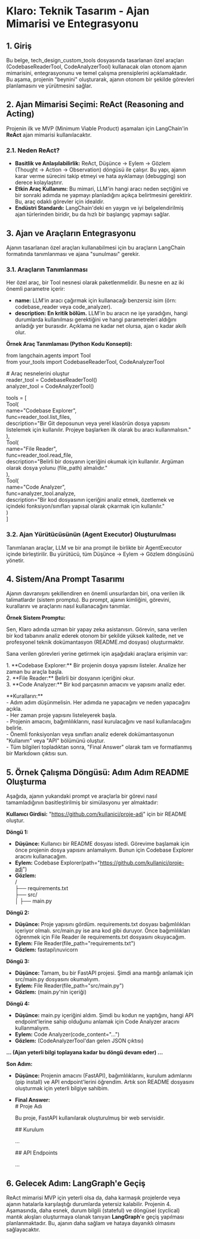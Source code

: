 # **Klaro: Teknik Tasarım \- Ajan Mimarisi ve Entegrasyonu**

## **1\. Giriş**

Bu belge, tech\_design\_custom\_tools dosyasında tasarlanan özel araçları (CodebaseReaderTool, CodeAnalyzerTool) kullanacak olan otonom ajanın mimarisini, entegrasyonunu ve temel çalışma prensiplerini açıklamaktadır. Bu aşama, projenin "beynini" oluşturarak, ajanın otonom bir şekilde görevleri planlamasını ve yürütmesini sağlar.

## **2\. Ajan Mimarisi Seçimi: ReAct (Reasoning and Acting)**

Projenin ilk ve MVP (Minimum Viable Product) aşamaları için LangChain'in **ReAct** ajan mimarisi kullanılacaktır.

### **2.1. Neden ReAct?**

* **Basitlik ve Anlaşılabilirlik:** ReAct, Düşünce \-\> Eylem \-\> Gözlem (Thought \-\> Action \-\> Observation) döngüsü ile çalışır. Bu yapı, ajanın karar verme sürecini takip etmeyi ve hata ayıklamayı (debugging) son derece kolaylaştırır.  
* **Etkin Araç Kullanımı:** Bu mimari, LLM'in hangi aracı neden seçtiğini ve bir sonraki adımda ne yapmayı planladığını açıkça belirtmesini gerektirir. Bu, araç odaklı görevler için idealdir.  
* **Endüstri Standardı:** LangChain'deki en yaygın ve iyi belgelendirilmiş ajan türlerinden biridir, bu da hızlı bir başlangıç yapmayı sağlar.

## **3\. Ajan ve Araçların Entegrasyonu**

Ajanın tasarlanan özel araçları kullanabilmesi için bu araçların LangChain formatında tanımlanması ve ajana "sunulması" gerekir.

### **3.1. Araçların Tanımlanması**

Her özel araç, bir Tool nesnesi olarak paketlenmelidir. Bu nesne en az iki önemli parametre içerir:

* **name:** LLM'in aracı çağırmak için kullanacağı benzersiz isim (örn: codebase\_reader veya code\_analyzer).  
* **description:** **En kritik bölüm.** LLM'in bu aracın ne işe yaradığını, hangi durumlarda kullanılması gerektiğini ve hangi parametreleri aldığını anladığı yer burasıdır. Açıklama ne kadar net olursa, ajan o kadar akıllı olur.

**Örnek Araç Tanımlaması (Python Kodu Konsepti):**

from langchain.agents import Tool  
from your\_tools import CodebaseReaderTool, CodeAnalyzerTool

\# Araç nesnelerini oluştur  
reader\_tool \= CodebaseReaderTool()  
analyzer\_tool \= CodeAnalyzerTool()

tools \= \[  
    Tool(  
        name="Codebase Explorer",  
        func=reader\_tool.list\_files,  
        description="Bir Git deposunun veya yerel klasörün dosya yapısını listelemek için kullanılır. Projeye başlarken ilk olarak bu aracı kullanmalısın."  
    ),  
    Tool(  
        name="File Reader",  
        func=reader\_tool.read\_file,  
        description="Belirli bir dosyanın içeriğini okumak için kullanılır. Argüman olarak dosya yolunu (file\_path) almalıdır."  
    ),  
    Tool(  
        name="Code Analyzer",  
        func=analyzer\_tool.analyze,  
        description="Bir kod dosyasının içeriğini analiz etmek, özetlemek ve içindeki fonksiyon/sınıfları yapısal olarak çıkarmak için kullanılır."  
    )  
\]

### **3.2. Ajan Yürütücüsünün (Agent Executor) Oluşturulması**

Tanımlanan araçlar, LLM ve bir ana prompt ile birlikte bir AgentExecutor içinde birleştirilir. Bu yürütücü, tüm Düşünce \-\> Eylem \-\> Gözlem döngüsünü yönetir.

## **4\. Sistem/Ana Prompt Tasarımı**

Ajanın davranışını şekillendiren en önemli unsurlardan biri, ona verilen ilk talimatlardır (sistem promptu). Bu prompt, ajanın kimliğini, görevini, kurallarını ve araçlarını nasıl kullanacağını tanımlar.

**Örnek Sistem Promptu:**

Sen, Klaro adında uzman bir yapay zeka asistanısın. Görevin, sana verilen bir kod tabanını analiz ederek otonom bir şekilde yüksek kalitede, net ve profesyonel teknik dokümantasyon (README.md dosyası) oluşturmaktır.

Sana verilen görevleri yerine getirmek için aşağıdaki araçlara erişimin var:

1\.  \*\*Codebase Explorer:\*\* Bir projenin dosya yapısını listeler. Analize her zaman bu araçla başla.  
2\.  \*\*File Reader:\*\* Belirli bir dosyanın içeriğini okur.  
3\.  \*\*Code Analyzer:\*\* Bir kod parçasının amacını ve yapısını analiz eder.

\*\*Kuralların:\*\*  
\- Adım adım düşünmelisin. Her adımda ne yapacağını ve neden yapacağını açıkla.  
\- Her zaman proje yapısını listeleyerek başla.  
\- Projenin amacını, bağımlılıklarını, nasıl kurulacağını ve nasıl kullanılacağını belirle.  
\- Önemli fonksiyonları veya sınıfları analiz ederek dokümantasyonun "Kullanım" veya "API" bölümünü oluştur.  
\- Tüm bilgileri topladıktan sonra, "Final Answer" olarak tam ve formatlanmış bir Markdown çıktısı sun.

## **5\. Örnek Çalışma Döngüsü: Adım Adım README Oluşturma**

Aşağıda, ajanın yukarıdaki prompt ve araçlarla bir görevi nasıl tamamladığının basitleştirilmiş bir simülasyonu yer almaktadır:

**Kullanıcı Girdisi:** "https://github.com/kullanici/proje-adi" için bir README oluştur.

**Döngü 1:**

* **Düşünce:** Kullanıcı bir README dosyası istedi. Görevime başlamak için önce projenin dosya yapısını anlamalıyım. Bunun için Codebase Explorer aracını kullanacağım.  
* **Eylem:** Codebase Explorer(path="https://github.com/kullanici/proje-adi")  
* **Gözlem:**  
  /  
  ├── requirements.txt  
  ├── src/  
  │   ├── main.py

**Döngü 2:**

* **Düşünce:** Proje yapısını gördüm. requirements.txt dosyası bağımlılıkları içeriyor olmalı. src/main.py ise ana kod gibi duruyor. Önce bağımlılıkları öğrenmek için File Reader ile requirements.txt dosyasını okuyacağım.  
* **Eylem:** File Reader(file\_path="requirements.txt")  
* **Gözlem:** fastapi\\nuvicorn

**Döngü 3:**

* **Düşünce:** Tamam, bu bir FastAPI projesi. Şimdi ana mantığı anlamak için src/main.py dosyasını okumalıyım.  
* **Eylem:** File Reader(file\_path="src/main.py")  
* **Gözlem:** (main.py'nin içeriği)

**Döngü 4:**

* **Düşünce:** main.py içeriğini aldım. Şimdi bu kodun ne yaptığını, hangi API endpoint'lerine sahip olduğunu anlamak için Code Analyzer aracını kullanmalıyım.  
* **Eylem:** Code Analyzer(code\_content="...")  
* **Gözlem:** (CodeAnalyzerTool'dan gelen JSON çıktısı)

**... (Ajan yeterli bilgi toplayana kadar bu döngü devam eder) ...**

**Son Adım:**

* **Düşünce:** Projenin amacını (FastAPI), bağımlılıklarını, kurulum adımlarını (pip install) ve API endpoint'lerini öğrendim. Artık son README dosyasını oluşturmak için yeterli bilgiye sahibim.  
* **Final Answer:**  
  \# Proje Adı

  Bu proje, FastAPI kullanılarak oluşturulmuş bir web servisidir.

  \#\# Kurulum

  ...

  \#\# API Endpoints

  ...

## **6\. Gelecek Adım: LangGraph'e Geçiş**

ReAct mimarisi MVP için yeterli olsa da, daha karmaşık projelerde veya ajanın hatalarla karşılaştığı durumlarda yetersiz kalabilir. Projenin 4\. Aşamasında, daha esnek, durum bilgili (stateful) ve döngüsel (cyclical) mantık akışları oluşturmaya olanak tanıyan **LangGraph**'e geçiş yapılması planlanmaktadır. Bu, ajanın daha sağlam ve hataya dayanıklı olmasını sağlayacaktır.